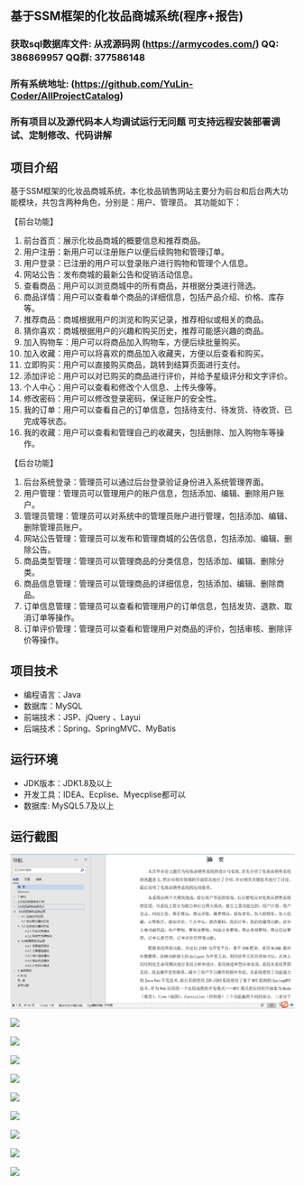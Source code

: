 ## 基于SSM框架的化妆品商城系统(程序+报告)

###  获取sql数据库文件: 从戎源码网 (https://armycodes.com/) QQ: 386869957 QQ群: 377586148
###  所有系统地址: (https://github.com/YuLin-Coder/AllProjectCatalog) 
###  所有项目以及源代码本人均调试运行无问题 可支持远程安装部署调试、定制修改、代码讲解

## 项目介绍
基于SSM框架的化妆品商城系统，本化妆品销售网站主要分为前台和后台两大功能模块，共包含两种角色，分别是：用户、管理员。
其功能如下：

【前台功能】
1. 前台首页：展示化妆品商城的概要信息和推荐商品。
2. 用户注册：新用户可以注册账户以便后续购物和管理订单。
3. 用户登录：已注册的用户可以登录账户进行购物和管理个人信息。
4. 网站公告：发布商城的最新公告和促销活动信息。
5. 查看商品：用户可以浏览商城中的所有商品，并根据分类进行筛选。
6. 商品详情：用户可以查看单个商品的详细信息，包括产品介绍、价格、库存等。
7. 推荐商品：商城根据用户的浏览和购买记录，推荐相似或相关的商品。
8. 猜你喜欢：商城根据用户的兴趣和购买历史，推荐可能感兴趣的商品。
9. 加入购物车：用户可以将商品加入购物车，方便后续批量购买。
10. 加入收藏：用户可以将喜欢的商品加入收藏夹，方便以后查看和购买。
11. 立即购买：用户可以直接购买商品，跳转到结算页面进行支付。
12. 添加评论：用户可以对已购买的商品进行评价，并给予星级评分和文字评价。
13. 个人中心：用户可以查看和修改个人信息、上传头像等。
14. 修改密码：用户可以修改登录密码，保证账户的安全性。
15. 我的订单：用户可以查看自己的订单信息，包括待支付、待发货、待收货、已完成等状态。
16. 我的收藏：用户可以查看和管理自己的收藏夹，包括删除、加入购物车等操作。

【后台功能】
1. 后台系统登录：管理员可以通过后台登录验证身份进入系统管理界面。
2. 用户管理：管理员可以管理用户的账户信息，包括添加、编辑、删除用户账户。
3. 管理员管理：管理员可以对系统中的管理员账户进行管理，包括添加、编辑、删除管理员账户。
4. 网站公告管理：管理员可以发布和管理商城的公告信息，包括添加、编辑、删除公告。
5. 商品类型管理：管理员可以管理商品的分类信息，包括添加、编辑、删除分类。
6. 商品信息管理：管理员可以管理商品的详细信息，包括添加、编辑、删除商品。
7. 订单信息管理：管理员可以查看和管理用户的订单信息，包括发货、退款、取消订单等操作。
8. 订单评价管理：管理员可以查看和管理用户对商品的评价，包括审核、删除评价等操作。

## 项目技术
- 编程语言：Java
- 数据库：MySQL
- 前端技术：JSP、jQuery 、Layui
- 后端技术：Spring、SpringMVC、MyBatis

## 运行环境
- JDK版本：JDK1.8及以上
- 开发工具：IDEA、Ecplise、Myecplise都可以
- 数据库: MySQL5.7及以上

## 运行截图
![](screenshot/1.png)

![](screenshot/2.png)

![](screenshot/3.png)

![](screenshot/4.png)

![](screenshot/5.png)

![](screenshot/6.png)

![](screenshot/7.png)

![](screenshot/8.png)

![](screenshot/9.png)

![](screenshot/10.png)